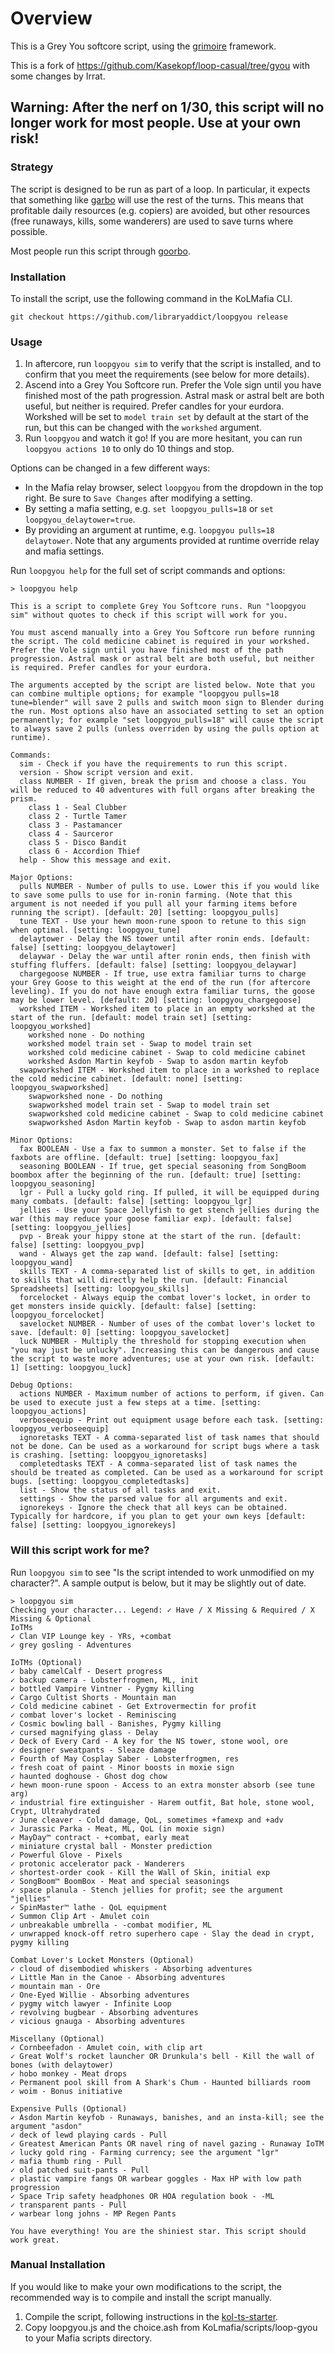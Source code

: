 # Overview

This is a Grey You softcore script, using the [grimoire](https://github.com/Kasekopf/grimoire) framework.

This is a fork of https://github.com/Kasekopf/loop-casual/tree/gyou with some
changes by Irrat.

## Warning: After the nerf on 1/30, this script will no longer work for most people. Use at your own risk!

### Strategy

The script is designed to be run as part of a loop. In particular, it expects that something like [garbo](https://github.com/Loathing-Associates-Scripting-Society/garbage-collector) will use the rest of the turns. This means that profitable daily resources (e.g. copiers) are avoided, but other resources (free runaways, kills, some wanderers) are used to save turns where possible.

Most people run this script through [goorbo](https://github.com/frazazel/goorbo).

### Installation

To install the script, use the following command in the KoLMafia CLI.

```
git checkout https://github.com/libraryaddict/loopgyou release
```

### Usage

1. In aftercore, run `loopgyou sim` to verify that the script is installed, and to confirm that you meet the requirements (see below for more details).
2. Ascend into a Grey You Softcore run. Prefer the Vole sign until you have finished most of the path progression. Astral mask or astral belt are both useful, but neither is required. Prefer candles for your eurdora. Workshed will be set to `model train set` by default at the start of the run, but this can be changed with the `workshed` argument.
3. Run `loopgyou` and watch it go! If you are more hesitant, you can run `loopgyou actions 10` to only do 10 things and stop.

Options can be changed in a few different ways:

- In the Mafia relay browser, select `loopgyou` from the dropdown in the top right. Be sure to `Save Changes` after modifying a setting.
- By setting a mafia setting, e.g. `set loopgyou_pulls=18` or `set loopgyou_delaytower=true`.
- By providing an argument at runtime, e.g. `loopgyou pulls=18 delaytower`. Note that any arguments provided at runtime override relay and mafia settings.

Run `loopgyou help` for the full set of script commands and options:

```
> loopgyou help

This is a script to complete Grey You Softcore runs. Run "loopgyou sim" without quotes to check if this script will work for you.

You must ascend manually into a Grey You Softcore run before running the script. The cold medicine cabinet is required in your workshed. Prefer the Vole sign until you have finished most of the path progression. Astral mask or astral belt are both useful, but neither is required. Prefer candles for your eurdora.

The arguments accepted by the script are listed below. Note that you can combine multiple options; for example "loopgyou pulls=18 tune=blender" will save 2 pulls and switch moon sign to Blender during the run. Most options also have an associated setting to set an option permanently; for example "set loopgyou_pulls=18" will cause the script to always save 2 pulls (unless overriden by using the pulls option at runtime).

Commands:
  sim - Check if you have the requirements to run this script.
  version - Show script version and exit.
  class NUMBER - If given, break the prism and choose a class. You will be reduced to 40 adventures with full organs after breaking the prism.
    class 1 - Seal Clubber
    class 2 - Turtle Tamer
    class 3 - Pastamancer
    class 4 - Saurceror
    class 5 - Disco Bandit
    class 6 - Accordion Thief
  help - Show this message and exit.

Major Options:
  pulls NUMBER - Number of pulls to use. Lower this if you would like to save some pulls to use for in-ronin farming. (Note that this argument is not needed if you pull all your farming items before running the script). [default: 20] [setting: loopgyou_pulls]
  tune TEXT - Use your hewn moon-rune spoon to retune to this sign when optimal. [setting: loopgyou_tune]
  delaytower - Delay the NS tower until after ronin ends. [default: false] [setting: loopgyou_delaytower]
  delaywar - Delay the war until after ronin ends, then finish with stuffing fluffers. [default: false] [setting: loopgyou_delaywar]
  chargegoose NUMBER - If true, use extra familiar turns to charge your Grey Goose to this weight at the end of the run (for aftercore leveling). If you do not have enough extra familiar turns, the goose may be lower level. [default: 20] [setting: loopgyou_chargegoose]
  workshed ITEM - Workshed item to place in an empty workshed at the start of the run. [default: model train set] [setting: loopgyou_workshed]
    workshed none - Do nothing
    workshed model train set - Swap to model train set
    workshed cold medicine cabinet - Swap to cold medicine cabinet
    workshed Asdon Martin keyfob - Swap to asdon martin keyfob
  swapworkshed ITEM - Workshed item to place in a workshed to replace the cold medicine cabinet. [default: none] [setting: loopgyou_swapworkshed]
    swapworkshed none - Do nothing
    swapworkshed model train set - Swap to model train set
    swapworkshed cold medicine cabinet - Swap to cold medicine cabinet
    swapworkshed Asdon Martin keyfob - Swap to asdon martin keyfob

Minor Options:
  fax BOOLEAN - Use a fax to summon a monster. Set to false if the faxbots are offline. [default: true] [setting: loopgyou_fax]
  seasoning BOOLEAN - If true, get special seasoning from SongBoom boombox after the beginning of the run. [default: true] [setting: loopgyou_seasoning]
  lgr - Pull a lucky gold ring. If pulled, it will be equipped during many combats. [default: false] [setting: loopgyou_lgr]
  jellies - Use your Space Jellyfish to get stench jellies during the war (this may reduce your goose familiar exp). [default: false] [setting: loopgyou_jellies]
  pvp - Break your hippy stone at the start of the run. [default: false] [setting: loopgyou_pvp]
  wand - Always get the zap wand. [default: false] [setting: loopgyou_wand]
  skills TEXT - A comma-separated list of skills to get, in addition to skills that will directly help the run. [default: Financial Spreadsheets] [setting: loopgyou_skills]
  forcelocket - Always equip the combat lover's locket, in order to get monsters inside quickly. [default: false] [setting: loopgyou_forcelocket]
  savelocket NUMBER - Number of uses of the combat lover's locket to save. [default: 0] [setting: loopgyou_savelocket]
  luck NUMBER - Multiply the threshold for stopping execution when "you may just be unlucky". Increasing this can be dangerous and cause the script to waste more adventures; use at your own risk. [default: 1] [setting: loopgyou_luck]

Debug Options:
  actions NUMBER - Maximum number of actions to perform, if given. Can be used to execute just a few steps at a time. [setting: loopgyou_actions]
  verboseequip - Print out equipment usage before each task. [setting: loopgyou_verboseequip]
  ignoretasks TEXT - A comma-separated list of task names that should not be done. Can be used as a workaround for script bugs where a task is crashing. [setting: loopgyou_ignoretasks]
  completedtasks TEXT - A comma-separated list of task names the should be treated as completed. Can be used as a workaround for script bugs. [setting: loopgyou_completedtasks]
  list - Show the status of all tasks and exit.
  settings - Show the parsed value for all arguments and exit.
  ignorekeys - Ignore the check that all keys can be obtained. Typically for hardcore, if you plan to get your own keys [default: false] [setting: loopgyou_ignorekeys]
```

### Will this script work for me?

Run `loopgyou sim` to see "Is the script intended to work unmodified on my character?". A sample output is below, but it may be slightly out of date.

```
> loopgyou sim
Checking your character... Legend: ✓ Have / X Missing & Required / X Missing & Optional
IoTMs
✓ Clan VIP Lounge key - YRs, +combat
✓ grey gosling - Adventures

IoTMs (Optional)
✓ baby camelCalf - Desert progress
✓ backup camera - Lobsterfrogmen, ML, init
✓ bottled Vampire Vintner - Pygmy killing
✓ Cargo Cultist Shorts - Mountain man
✓ Cold medicine cabinet - Get Extrovermectin for profit
✓ combat lover's locket - Reminiscing
✓ Cosmic bowling ball - Banishes, Pygmy killing
✓ cursed magnifying glass - Delay
✓ Deck of Every Card - A key for the NS tower, stone wool, ore
✓ designer sweatpants - Sleaze damage
✓ Fourth of May Cosplay Saber - Lobsterfrogmen, res
✓ fresh coat of paint - Minor boosts in moxie sign
✓ haunted doghouse - Ghost dog chow
✓ hewn moon-rune spoon - Access to an extra monster absorb (see tune arg)
✓ industrial fire extinguisher - Harem outfit, Bat hole, stone wool, Crypt, Ultrahydrated
✓ June cleaver - Cold damage, QoL, sometimes +famexp and +adv
✓ Jurassic Parka - Meat, ML, QoL (in moxie sign)
✓ MayDay™ contract - +combat, early meat
✓ miniature crystal ball - Monster prediction
✓ Powerful Glove - Pixels
✓ protonic accelerator pack - Wanderers
✓ shortest-order cook - Kill the Wall of Skin, initial exp
✓ SongBoom™ BoomBox - Meat and special seasonings
✓ space planula - Stench jellies for profit; see the argument "jellies"
✓ SpinMaster™ lathe - QoL equipment
✓ Summon Clip Art - Amulet coin
✓ unbreakable umbrella - -combat modifier, ML
✓ unwrapped knock-off retro superhero cape - Slay the dead in crypt, pygmy killing

Combat Lover's Locket Monsters (Optional)
✓ cloud of disembodied whiskers - Absorbing adventures
✓ Little Man in the Canoe - Absorbing adventures
✓ mountain man - Ore
✓ One-Eyed Willie - Absorbing adventures
✓ pygmy witch lawyer - Infinite Loop
✓ revolving bugbear - Absorbing adventures
✓ vicious gnauga - Absorbing adventures

Miscellany (Optional)
✓ Cornbeefadon - Amulet coin, with clip art
✓ Great Wolf's rocket launcher OR Drunkula's bell - Kill the wall of bones (with delaytower)
✓ hobo monkey - Meat drops
✓ Permanent pool skill from A Shark's Chum - Haunted billiards room
✓ woim - Bonus initiative

Expensive Pulls (Optional)
✓ Asdon Martin keyfob - Runaways, banishes, and an insta-kill; see the argument "asdon"
✓ deck of lewd playing cards - Pull
✓ Greatest American Pants OR navel ring of navel gazing - Runaway IoTM
✓ lucky gold ring - Farming currency; see the argument "lgr"
✓ mafia thumb ring - Pull
✓ old patched suit-pants - Pull
✓ plastic vampire fangs OR warbear goggles - Max HP with low path progression
✓ Space Trip safety headphones OR HOA regulation book - -ML
✓ transparent pants - Pull
✓ warbear long johns - MP Regen Pants

You have everything! You are the shiniest star. This script should work great.
```

### Manual Installation

If you would like to make your own modifications to the script, the recommended way is to compile and install the script manually.

1. Compile the script, following instructions in the [kol-ts-starter](https://github.com/docrostov/kol-ts-starter).
2. Copy loopgyou.js and the choice.ash from KoLmafia/scripts/loop-gyou to your Mafia scripts directory.
